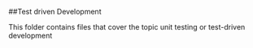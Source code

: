 ##Test driven Development

This folder contains files that cover the topic unit testing or test-driven development

